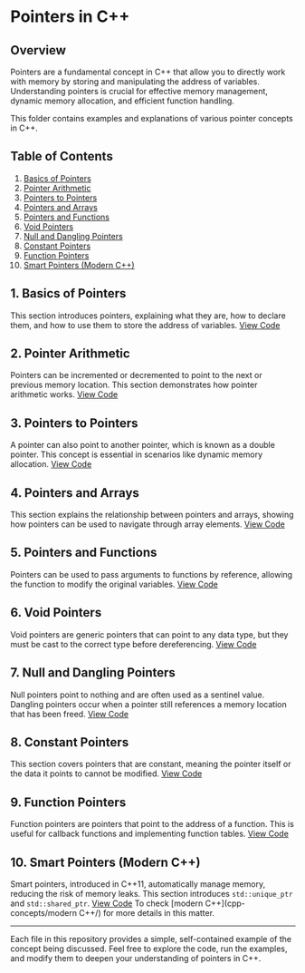 # Pointers in C++

## Overview

Pointers are a fundamental concept in C++ that allow you to directly work with memory by storing and manipulating the address of variables. Understanding pointers is crucial for effective memory management, dynamic memory allocation, and efficient function handling.

This folder contains examples and explanations of various pointer concepts in C++.

## Table of Contents

1. [Basics of Pointers](01_basics_of_pointers.cpp)
2. [Pointer Arithmetic](02_pointer_arithmetic.cpp)
3. [Pointers to Pointers](03_pointer_to_pointer.cpp)
4. [Pointers and Arrays](04_pointers_and_arrays.cpp)
5. [Pointers and Functions](05_pointers_and_functions.cpp)
6. [Void Pointers](06_void_pointers.cpp)
7. [Null and Dangling Pointers](07_null_and_dangling_pointers.cpp)
8. [Constant Pointers](08_const_pointers.cpp)
9. [Function Pointers](09_function_pointers.cpp)
10. [Smart Pointers (Modern C++)](10_smart_pointers.cpp)

## 1. Basics of Pointers

This section introduces pointers, explaining what they are, how to declare them, and how to use them to store the address of variables. [View Code](01_basics_of_pointers.cpp)

## 2. Pointer Arithmetic

Pointers can be incremented or decremented to point to the next or previous memory location. This section demonstrates how pointer arithmetic works. [View Code](02_pointer_arithmetic.cpp)

## 3. Pointers to Pointers

A pointer can also point to another pointer, which is known as a double pointer. This concept is essential in scenarios like dynamic memory allocation. [View Code](03_pointer_to_pointer.cpp)

## 4. Pointers and Arrays

This section explains the relationship between pointers and arrays, showing how pointers can be used to navigate through array elements. [View Code](04_pointers_and_arrays.cpp)

## 5. Pointers and Functions

Pointers can be used to pass arguments to functions by reference, allowing the function to modify the original variables. [View Code](05_pointers_and_functions.cpp)

## 6. Void Pointers

Void pointers are generic pointers that can point to any data type, but they must be cast to the correct type before dereferencing. [View Code](06_void_pointers.cpp)

## 7. Null and Dangling Pointers

Null pointers point to nothing and are often used as a sentinel value. Dangling pointers occur when a pointer still references a memory location that has been freed. [View Code](07_null_and_dangling_pointers.cpp)

## 8. Constant Pointers

This section covers pointers that are constant, meaning the pointer itself or the data it points to cannot be modified. [View Code](08_const_pointers.cpp)

## 9. Function Pointers

Function pointers are pointers that point to the address of a function. This is useful for callback functions and implementing function tables. [View Code](09_function_pointers.cpp)

## 10. Smart Pointers (Modern C++)

Smart pointers, introduced in C++11, automatically manage memory, reducing the risk of memory leaks. This section introduces `std::unique_ptr` and `std::shared_ptr`. [View Code](10_smart_pointers.cpp)
To check [modern C++](cpp-concepts/modern C++/) for more details in this matter.


---

Each file in this repository provides a simple, self-contained example of the concept being discussed. Feel free to explore the code, run the examples, and modify them to deepen your understanding of pointers in C++.
